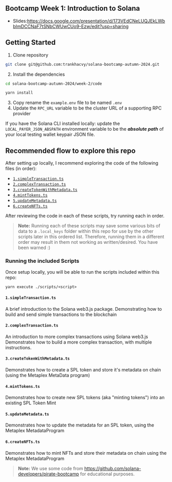 ## Bootcamp Week 1: Introduction to Solana

- Slides:https://docs.google.com/presentation/d/173VEdCNeLUQJEkLWbbImDCCNaF7tSNbCWUwCUo9-Ezw/edit?usp=sharing

## Getting Started

1. Clone repository
```bash
git clone git@github.com:trankhacvy/solana-bootcamp-autumn-2024.git
```
2. Install the dependencies
```bash
cd solana-bootcamp-autumn-2024/week-2/code

yarn install
```
3. Copy rename the `example.env` file to be named `.env`
4. Update the `RPC_URL` variable to be the cluster URL of a supporting RPC provider

If you have the Solana CLI installed locally: update the `LOCAL_PAYER_JSON_ABSPATH` environment
variable to be the **_absolute path_** of your local testing wallet keypair JSON file.

## Recommended flow to explore this repo

After setting up locally, I recommend exploring the code of the following files (in order):

- [`1.simpleTransaction.ts`](./scripts/1.simpleTransaction.ts)
- [`2.complexTransaction.ts`](./scripts/2.complexTransaction.ts)
- [`3.createTokenWithMetadata.ts`](./scripts/3.createTokenWithMetadata.ts)
- [`4.mintTokens.ts`](./scripts/4.mintTokens.ts)
- [`5.updateMetadata.ts`](./scripts/5.updateMetadata.ts)
- [`6.createNFTs.ts`](./scripts/6.createNFTs.ts)

After reviewing the code in each of these scripts, try running each in order.

> **Note:** Running each of these scripts may save some various bits of data to a `.local_keys`
> folder within this repo for use by the other scripts later in this ordered list. Therefore,
> running them in a different order may result in them not working as written/desired. You have been
> warned :)

### Running the included Scripts

Once setup locally, you will be able to run the scripts included within this repo:

```
yarn execute ./scripts/<script>
```

#### `1.simpleTransaction.ts`

A brief introduction to the Solana web3.js package. Demonstrating how to build and send simple transactions to the blockchain

#### `2.complexTransaction.ts`

An introduction to more complex transactions using Solana web3.js Demonstrates how to build a more complex transaction, with multiple instructions.

#### `3.createTokenWithMetadata.ts`

Demonstrates how to create a SPL token and store it's metadata on chain (using the Metaplex MetaData program)

#### `4.mintTokens.ts`

Demonstrates how to create new SPL tokens (aka "minting tokens") into an existing SPL Token Mint

#### `5.updateMetadata.ts`

Demonstrates how to update the metadata for an SPL token, using the Metaplex MetadataProgram

#### `6.createNFTs.ts`

Demonstrates how to mint NFTs and store their metadata on chain using the Metaplex MetadataProgram


> **Note:** We use some code from https://github.com/solana-developers/pirate-bootcamp for educational purposes.